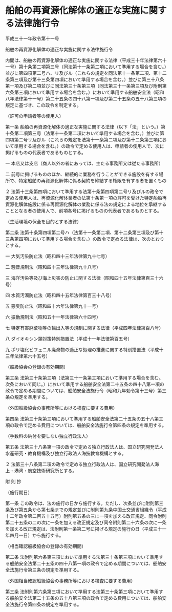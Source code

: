 # 船舶の再資源化解体の適正な実施に関する法律施行令

平成三十一年政令第十一号

船舶の再資源化解体の適正な実施に関する法律施行令

内閣は、船舶の再資源化解体の適正な実施に関する法律（平成三十年法律第六十一号）第十条第二項第三号（同法第十一条第二項において準用する場合を含む。）並びに第四項第二号ハ、リ及びル（これらの規定を同法第十一条第二項、第十二条第三項及び第十三条第四項において準用する場合を含む。）並びに第三十八条第一項及び第二項並びに同法第三十条第三項（同法第三十一条第三項及び附則第六条第三項において準用する場合を含む。）において準用する船舶安全法（昭和八年法律第十一号）第二十五条の四十八第一項及び第二十五条の五十八第三項の規定に基づき、この政令を制定する。

（許可の申請者等の使用人）

第一条 船舶の再資源化解体の適正な実施に関する法律（以下「法」という。）第十条第二項第三号（法第十一条第二項において準用する場合を含む。）並びに第四項第二号リ及びル（これらの規定を法第十一条第二項及び第十二条第三項において準用する場合を含む。）の政令で定める使用人は、申請者の使用人で、次に掲げるものの代表者であるものとする。

一 本店又は支店（商人以外の者にあっては、主たる事務所又は従たる事務所）

二 前号に掲げるもののほか、継続的に業務を行うことができる施設を有する場所で、特定船舶の再資源化解体に係る契約を締結する権限を有する者を置くもの

２ 法第十三条第四項において準用する法第十条第四項第二号リ及びルの政令で定める使用人は、再資源化解体業者の法第十条第一項の許可を受けた特定船舶再資源化解体施設に係る再資源化解体の業務に係る法の規定による地位を承継することとなる者の使用人で、前項各号に掲げるものの代表者であるものとする。

（生活環境の保全を目的とする法律）

第二条 法第十条第四項第二号ハ（法第十一条第二項、第十二条第三項及び第十三条第四項において準用する場合を含む。）の政令で定める法律は、次のとおりとする。

一 大気汚染防止法（昭和四十三年法律第九十七号）

二 騒音規制法（昭和四十三年法律第九十八号）

三 海洋汚染等及び海上災害の防止に関する法律（昭和四十五年法律第百三十六号）

四 水質汚濁防止法（昭和四十五年法律第百三十八号）

五 悪臭防止法（昭和四十六年法律第九十一号）

六 振動規制法（昭和五十一年法律第六十四号）

七 特定有害廃棄物等の輸出入等の規制に関する法律（平成四年法律第百八号）

八 ダイオキシン類対策特別措置法（平成十一年法律第百五号）

九 ポリ塩化ビフェニル廃棄物の適正な処理の推進に関する特別措置法（平成十三年法律第六十五号）

（船級協会の登録の有効期間）

第三条 法第三十条第三項（法第三十一条第三項において準用する場合を含む。次条において同じ。）において準用する船舶安全法第二十五条の四十八第一項の政令で定める期間については、船舶安全法施行令（昭和九年勅令第十三号）第三条の規定を準用する。

（外国船級協会の事務所等における検査に要する費用）

第四条 法第三十条第三項において準用する船舶安全法第二十五条の五十八第三項の政令で定める費用については、船舶安全法施行令第四条の規定を準用する。

（手数料の納付を要しない独立行政法人）

第五条 法第三十八条第一項の政令で定める独立行政法人は、国立研究開発法人水産研究・教育機構及び独立行政法人海技教育機構とする。

２ 法第三十八条第二項の政令で定める独立行政法人は、国立研究開発法人海上・港湾・航空技術研究所とする。

附 則 抄

（施行期日）

第一条 この政令は、法の施行の日から施行する。ただし、次条並びに附則第三条及び第五条から第七条までの規定並びに附則第九条中国土交通省組織令（平成十二年政令第二百五十五号）附則第五条の三に一項を加える改正規定、同令附則第二十五条の二の次に一条を加える改正規定及び同令附則第二十六条の次に一条を加える改正規定は、法附則第一条第二号に掲げる規定の施行の日（平成三十一年四月一日）から施行する。

（相当確認船級協会の登録の有効期間）

第二条 法附則第六条第三項において準用する法第三十条第三項において準用する船舶安全法第二十五条の四十八第一項の政令で定める期間については、船舶安全法施行令第三条の規定を準用する。

（外国相当確認船級協会の事務所等における検査に要する費用）

第三条 法附則第六条第三項において準用する法第三十条第三項において準用する船舶安全法第二十五条の五十八第三項の政令で定める費用については、船舶安全法施行令第四条の規定を準用する。
